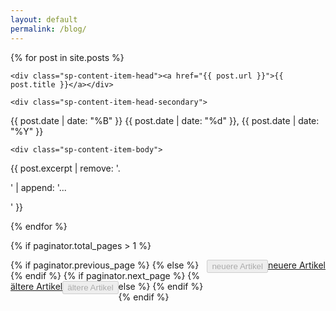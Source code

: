 ```yaml
---
layout: default
permalink: /blog/
---
```


{% for post in site.posts %}

  <div class="sp-content-item" data-nosnippet>
    
    <div class="sp-content-item-head"><a href="{{ post.url }}">{{ post.title }}</a></div>
    
    <div class="sp-content-item-head-secondary">
{{ post.date | date: "%B" }}
{{ post.date | date: "%d" }},
{{ post.date | date: "%Y" }}
    </div>
    
    <div class="sp-content-item-body">
{{ post.excerpt | remove: '.</p>' | append: '...</p>' }}
    </div>

  </div>

{% endfor %}

{% if paginator.total_pages > 1 %}
  <div class="sp-content-item-body">
{% if paginator.previous_page %}
    <a href="{{ paginator.previous_page_path }}" role="button" class="btn btn-primary" style="float:right">neuere Artikel</a>
    {% else %}
    <button type="button" class="btn btn-primary" disabled="disabled" style="float:right">neuere Artikel</button>
{% endif %}
    <!-- <span class="page_number">{{ paginator.page }} of {{ paginator.total_pages }}</span> -->
{% if paginator.next_page %}
    <a href="{{ paginator.next_page_path }}" role="button" class="btn btn-primary" style="float:left">ältere Artikel</a>
{% else %}
    <button type="button" class="btn btn-primary" disabled="disabled" style="float:left">ältere Artikel</button>
    {% endif %}
  </div>
{% endif %}
